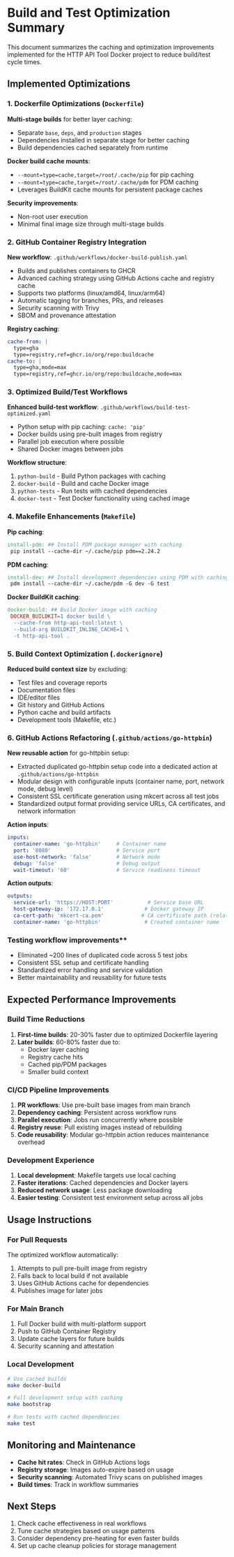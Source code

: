 <!-- SPDX-License-Identifier: Apache-2.0 -->
<!-- SPDX-FileCopyrightText: 2025 The Linux Foundation -->

# Build and Test Optimization Summary

This document summarizes the caching and optimization improvements implemented
for the HTTP API Tool Docker project to reduce build/test cycle times.

## Implemented Optimizations

### 1. Dockerfile Optimizations (`Dockerfile`)

**Multi-stage builds** for better layer caching:

- Separate `base`, `deps`, and `production` stages
- Dependencies installed in separate stage for better caching
- Build dependencies cached separately from runtime

**Docker build cache mounts**:

- `--mount=type=cache,target=/root/.cache/pip` for pip caching
- `--mount=type=cache,target=/root/.cache/pdm` for PDM caching
- Leverages BuildKit cache mounts for persistent package caches

**Security improvements**:

- Non-root user execution
- Minimal final image size through multi-stage builds

### 2. GitHub Container Registry Integration

**New workflow**: `.github/workflows/docker-build-publish.yaml`

- Builds and publishes containers to GHCR
- Advanced caching strategy using GitHub Actions cache and registry cache
- Supports two platforms (linux/amd64, linux/arm64)
- Automatic tagging for branches, PRs, and releases
- Security scanning with Trivy
- SBOM and provenance attestation

**Registry caching**:

```yaml
cache-from: |
  type=gha
  type=registry,ref=ghcr.io/org/repo:buildcache
cache-to: |
  type=gha,mode=max
  type=registry,ref=ghcr.io/org/repo:buildcache,mode=max
```

### 3. Optimized Build/Test Workflows

**Enhanced build-test workflow**: `.github/workflows/build-test-optimized.yaml`

- Python setup with pip caching: `cache: 'pip'`
- Docker builds using pre-built images from registry
- Parallel job execution where possible
- Shared Docker images between jobs

**Workflow structure**:

1. `python-build` - Build Python packages with caching
2. `docker-build` - Build and cache Docker image
3. `python-tests` - Run tests with cached dependencies
4. `docker-test` - Test Docker functionality using cached image

### 4. Makefile Enhancements (`Makefile`)

**Pip caching**:

```makefile
install-pdm: ## Install PDM package manager with caching
 pip install --cache-dir ~/.cache/pip pdm==2.24.2
```

**PDM caching**:

```makefile
install-dev: ## Install development dependencies using PDM with caching
 pdm install --cache-dir ~/.cache/pdm -G dev -G test
```

**Docker BuildKit caching**:

```makefile
docker-build: ## Build Docker image with caching
 DOCKER_BUILDKIT=1 docker build \
  --cache-from http-api-tool:latest \
  --build-arg BUILDKIT_INLINE_CACHE=1 \
  -t http-api-tool .
```

### 5. Build Context Optimization (`.dockerignore`)

**Reduced build context size** by excluding:

- Test files and coverage reports
- Documentation files
- IDE/editor files
- Git history and GitHub Actions
- Python cache and build artifacts
- Development tools (Makefile, etc.)

### 6. GitHub Actions Refactoring (`.github/actions/go-httpbin`)

**New reusable action** for go-httpbin setup:

- Extracted duplicated go-httpbin setup code into a dedicated action at
  `.github/actions/go-httpbin`
- Modular design with configurable inputs (container name, port, network mode,
  debug level)
- Consistent SSL certificate generation using mkcert across all test jobs
- Standardized output format providing service URLs, CA certificates, and
  network information

**Action inputs**:

```yaml
inputs:
  container-name: 'go-httpbin'     # Container name
  port: '8080'                     # Service port
  use-host-network: 'false'        # Network mode
  debug: 'false'                   # Debug output
  wait-timeout: '60'               # Service readiness timeout
```

**Action outputs**:

```yaml
outputs:
  service-url: 'https://HOST:PORT'           # Service base URL
  host-gateway-ip: '172.17.0.1'             # Docker gateway IP
  ca-cert-path: 'mkcert-ca.pem'            # CA certificate path (relative to workspace)
  container-name: 'go-httpbin'              # Created container name
```

### Testing workflow improvements**

- Eliminated ~200 lines of duplicated code across 5 test jobs
- Consistent SSL setup and certificate handling
- Standardized error handling and service validation
- Better maintainability and reusability for future tests

## Expected Performance Improvements

### Build Time Reductions

1. **First-time builds**: 20-30% faster due to optimized Dockerfile layering
2. **Later builds**: 60-80% faster due to:
   - Docker layer caching
   - Registry cache hits
   - Cached pip/PDM packages
   - Smaller build context

### CI/CD Pipeline Improvements

1. **PR workflows**: Use pre-built base images from main branch
2. **Dependency caching**: Persistent across workflow runs
3. **Parallel execution**: Jobs run concurrently where possible
4. **Registry reuse**: Pull existing images instead of rebuilding
5. **Code reusability**: Modular go-httpbin action reduces maintenance overhead

### Development Experience

1. **Local development**: Makefile targets use local caching
2. **Faster iterations**: Cached dependencies and Docker layers
3. **Reduced network usage**: Less package downloading
4. **Easier testing**: Consistent test environment setup across all jobs

## Usage Instructions

### For Pull Requests

The optimized workflow automatically:

1. Attempts to pull pre-built image from registry
2. Falls back to local build if not available
3. Uses GitHub Actions cache for dependencies
4. Publishes image for later jobs

### For Main Branch

1. Full Docker build with multi-platform support
2. Push to GitHub Container Registry
3. Update cache layers for future builds
4. Security scanning and attestation

### Local Development

```bash
# Use cached builds
make docker-build

# Full development setup with caching
make bootstrap

# Run tests with cached dependencies
make test
```

## Monitoring and Maintenance

- **Cache hit rates**: Check in GitHub Actions logs
- **Registry storage**: Images auto-expire based on usage
- **Security scanning**: Automated Trivy scans on published images
- **Build times**: Track in workflow summaries

## Next Steps

1. Check cache effectiveness in real workflows
2. Tune cache strategies based on usage patterns
3. Consider dependency pre-heating for even faster builds
4. Set up cache cleanup policies for storage management
